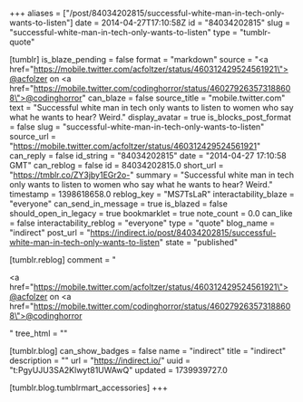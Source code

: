 +++
aliases = ["/post/84034202815/successful-white-man-in-tech-only-wants-to-listen"]
date = 2014-04-27T17:10:58Z
id = "84034202815"
slug = "successful-white-man-in-tech-only-wants-to-listen"
type = "tumblr-quote"

[tumblr]
is_blaze_pending = false
format = "markdown"
source = "<a href=\"https://mobile.twitter.com/acfoltzer/status/460312429524561921\">@acfolzer</a> on <a href=\"https://mobile.twitter.com/codinghorror/status/460279263573188608\">@codinghorror</a>"
can_blaze = false
source_title = "mobile.twitter.com"
text = "Successful white man in tech only wants to listen to women who say what he wants to hear? Weird."
display_avatar = true
is_blocks_post_format = false
slug = "successful-white-man-in-tech-only-wants-to-listen"
source_url = "https://mobile.twitter.com/acfoltzer/status/460312429524561921"
can_reply = false
id_string = "84034202815"
date = "2014-04-27 17:10:58 GMT"
can_reblog = false
id = 84034202815.0
short_url = "https://tmblr.co/ZY3jby1EGr2o-"
summary = "Successful white man in tech only wants to listen to women who say what he wants to hear? Weird."
timestamp = 1398618658.0
reblog_key = "MS7TsLaR"
interactability_blaze = "everyone"
can_send_in_message = true
is_blazed = false
should_open_in_legacy = true
bookmarklet = true
note_count = 0.0
can_like = false
interactability_reblog = "everyone"
type = "quote"
blog_name = "indirect"
post_url = "https://indirect.io/post/84034202815/successful-white-man-in-tech-only-wants-to-listen"
state = "published"

[tumblr.reblog]
comment = "<p><a href=\"https://mobile.twitter.com/acfoltzer/status/460312429524561921\">@acfolzer</a> on <a href=\"https://mobile.twitter.com/codinghorror/status/460279263573188608\">@codinghorror</a></p>"
tree_html = ""

[tumblr.blog]
can_show_badges = false
name = "indirect"
title = "indirect"
description = ""
url = "https://indirect.io/"
uuid = "t:PgyUJU3SA2Klwyt81UWAwQ"
updated = 1739939727.0

[tumblr.blog.tumblrmart_accessories]
+++
